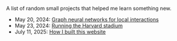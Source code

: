 A list of random small projects that helped me learn something new.

* May 20, 2024: [Graph neural networks for local interactions](blog/gnn-local-interactions.html)
* May 23, 2024: [Running the Harvard stadium](blog/stadium.html)
* July 11, 2025: [How I built this website](blog/how-i-built-this-website.html)
